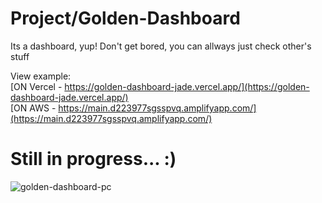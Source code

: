 # Project/Golden-Dashboard
Its a dashboard, yup! Don't get bored, you can allways just check other's stuff

View example:
<br />
[ON Vercel - https://golden-dashboard-jade.vercel.app/](https://golden-dashboard-jade.vercel.app/)
<br />
[ON AWS - https://main.d223977sgsspvq.amplifyapp.com/](https://main.d223977sgsspvq.amplifyapp.com/)

# Still in progress... :)
![golden-dashboard-pc](https://github.com/N3sca/golden-dashboard/assets/62601767/3d58895a-6273-48d3-850d-e48db41aa9b1)
